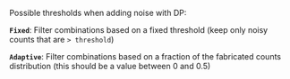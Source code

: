 Possible thresholds when adding noise with DP:

**`Fixed`**:
Filter combinations based on a fixed threshold (keep only noisy counts that are `> threshold`)

**`Adaptive`**:
Filter combinations based on a fraction of the fabricated counts distribution (this should be a value between 0 and 0.5)
